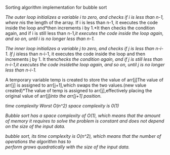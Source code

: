 Sorting algorithm implementation for bubble sort

 
*The outer loop initializes a variable i to zero, and checks if i is less than n-1, where n*is the length of the array. If i is less than n-1, it executes the code inside the loop and*then increments i by 1.*It then checks the condition again, and if i is still less than n-1,*it executes the code inside the loop again, and so on, until i is no longer less than n-1.*



*The inner loop initializes a variable j to zero, and checks if j is less than n-i-1. If j is*less than n-i-1, it executes the code inside the loop and then increments j by 1. It then*checks the condition again, and if j is still less than n-i-1,*it executes the code inside*the loop again, and so on, until j is no longer less than n-i-1.*



A temporary variable temp is created to store the value of arr[j]The value of arr[j] is assigned to arr[j+1],which swaps the two values.(new value created)*The value of temp is assigned to arr[j],effectively placing the original value of arr[j]*into the arr[j+1] position.*

*time complexity Worst O(n^2) space complexity is 0(1)*


*Bubble sort has a space complexity of O(1), which means that the amount of memory it requires to* 
*solve the problem is constant and does not depend on the size of the input data.*



*bubble sort, its time complexity is O(n^2), which means that the number of operations the algorithm has to* 	
*perform grows quadratically with the size of the input data.*

